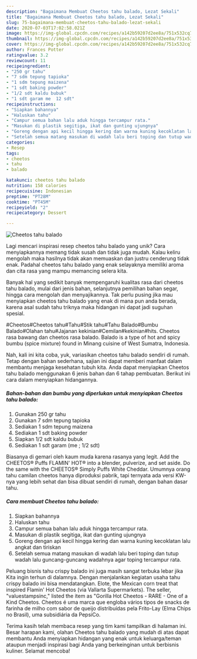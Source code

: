 ```yaml
---
description: "Bagaimana Membuat Cheetos tahu balado, Lezat Sekali"
title: "Bagaimana Membuat Cheetos tahu balado, Lezat Sekali"
slug: 75-bagaimana-membuat-cheetos-tahu-balado-lezat-sekali
date: 2020-07-03T17:02:58.021Z
image: https://img-global.cpcdn.com/recipes/a142b59207d2ee8a/751x532cq70/cheetos-tahu-balado-foto-resep-utama.jpg
thumbnail: https://img-global.cpcdn.com/recipes/a142b59207d2ee8a/751x532cq70/cheetos-tahu-balado-foto-resep-utama.jpg
cover: https://img-global.cpcdn.com/recipes/a142b59207d2ee8a/751x532cq70/cheetos-tahu-balado-foto-resep-utama.jpg
author: Frances Potter
ratingvalue: 3.2
reviewcount: 11
recipeingredient:
- "250 gr tahu"
- "7 sdm tepung tapioka"
- "1 sdm tepung maizena"
- "1 sdt baking powder"
- "1/2 sdt kaldu bubuk"
- "1 sdt garam me  12 sdt"
recipeinstructions:
- "Siapkan bahannya"
- "Haluskan tahu"
- "Campur semua bahan lalu aduk hingga tercampur rata."
- "Masukan di plastik segitiga, ikat dan gunting ujungnya"
- "Goreng dengan api kecil hingga kering dan warna kuning kecoklatan lalu angkat dan tiriskan"
- "Setelah semua matang masukan di wadah lalu beri toping dan tutup wadah lalu guncang-guncang wadahnya agar toping tercampur rata."
categories:
- Resep
tags:
- cheetos
- tahu
- balado

katakunci: cheetos tahu balado 
nutrition: 158 calories
recipecuisine: Indonesian
preptime: "PT28M"
cooktime: "PT45M"
recipeyield: "2"
recipecategory: Dessert

---
```



![Cheetos tahu balado](https://img-global.cpcdn.com/recipes/a142b59207d2ee8a/751x532cq70/cheetos-tahu-balado-foto-resep-utama.jpg)

Lagi mencari inspirasi resep cheetos tahu balado yang unik? Cara menyiapkannya memang tidak susah dan tidak juga mudah. Kalau keliru mengolah maka hasilnya tidak akan memuaskan dan justru cenderung tidak enak. Padahal cheetos tahu balado yang enak selayaknya memiliki aroma dan cita rasa yang mampu memancing selera kita.

Banyak hal yang sedikit banyak mempengaruhi kualitas rasa dari cheetos tahu balado, mulai dari jenis bahan, selanjutnya pemilihan bahan segar, hingga cara mengolah dan menyajikannya. Tak perlu pusing jika mau menyiapkan cheetos tahu balado yang enak di mana pun anda berada, karena asal sudah tahu triknya maka hidangan ini dapat jadi suguhan spesial.

#Cheetos#Cheetos tahu#Tahu#Stik tahu#Tahu Balado#Bumbu Balado#Olahan tahu#Jajanan kekinian#Cemilan#kekinian#hits. Cheetos rasa bawang dan cheetos rasa balado. Balado is a type of hot and spicy bumbu (spice mixture) found in Minang cuisine of West Sumatra, Indonesia.


Nah, kali ini kita coba, yuk, variasikan cheetos tahu balado sendiri di rumah. Tetap dengan bahan sederhana, sajian ini dapat memberi manfaat dalam membantu menjaga kesehatan tubuh kita. Anda dapat menyiapkan Cheetos tahu balado menggunakan 6 jenis bahan dan 6 tahap pembuatan. Berikut ini cara dalam menyiapkan hidangannya.

<!--inarticleads1-->

##### Bahan-bahan dan bumbu yang diperlukan untuk menyiapkan Cheetos tahu balado:

1. Gunakan 250 gr tahu
1. Gunakan 7 sdm tepung tapioka
1. Sediakan 1 sdm tepung maizena
1. Sediakan 1 sdt baking powder
1. Siapkan 1/2 sdt kaldu bubuk
1. Sediakan 1 sdt garam (me ; 1/2 sdt)


Biasanya di gemari oleh kaum muda karena rasanya yang legit. Add the CHEETOS® Puffs FLAMIN&#39; HOT® into a blender, pulverize, and set aside. Do the same with the CHEETOS® Simply Puffs White Cheddar. Umumnya orang tahu camilan cheetos hanya diproduksi pabrik, tapi ternyata ada versi KW-nya yang lebih sehat dan bisa dibuat sendiri di rumah, dengan bahan dasar tahu. 

<!--inarticleads2-->

##### Cara membuat Cheetos tahu balado:

1. Siapkan bahannya
1. Haluskan tahu
1. Campur semua bahan lalu aduk hingga tercampur rata.
1. Masukan di plastik segitiga, ikat dan gunting ujungnya
1. Goreng dengan api kecil hingga kering dan warna kuning kecoklatan lalu angkat dan tiriskan
1. Setelah semua matang masukan di wadah lalu beri toping dan tutup wadah lalu guncang-guncang wadahnya agar toping tercampur rata.


Peluang bisnis tahu crispy balado ini juga masih sangat terbuka lebar jika Kita ingin terhun di dalamnya. Dengan menjalankan kegiatan usaha tahu crispy balado ini bisa mendatangkan. Elote, the Mexican corn treat that inspired Flamin&#39; Hot Cheetos (via Vallarta Supermarkets). The seller, &#34;valuestampsinc,&#34; listed the item as &#34;Gorilla Hot Cheetos - RARE - One of a Kind Cheetos. Cheetos é uma marca que engloba vários tipos de snacks de farinha de milho com sabor de queijo distribuídas pela Frito-Lay (Elma Chips no Brasil), uma subsidiária da PepsiCo. 

Terima kasih telah membaca resep yang tim kami tampilkan di halaman ini. Besar harapan kami, olahan Cheetos tahu balado yang mudah di atas dapat membantu Anda menyiapkan hidangan yang enak untuk keluarga/teman ataupun menjadi inspirasi bagi Anda yang berkeinginan untuk berbisnis kuliner. Selamat mencoba!

